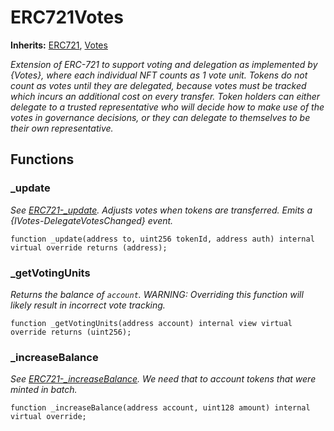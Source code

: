 # ERC721Votes
**Inherits:**
[ERC721](/lib/solady/src/tokens/ERC721.sol/abstract.ERC721.md), [Votes](/lib/openzeppelin-contracts/contracts/governance/utils/Votes.sol/abstract.Votes.md)

*Extension of ERC-721 to support voting and delegation as implemented by {Votes}, where each individual NFT counts
as 1 vote unit.
Tokens do not count as votes until they are delegated, because votes must be tracked which incurs an additional cost
on every transfer. Token holders can either delegate to a trusted representative who will decide how to make use of
the votes in governance decisions, or they can delegate to themselves to be their own representative.*


## Functions
### _update

*See [ERC721-_update](/lib/openzeppelin-contracts/contracts/token/ERC721/extensions/ERC721Enumerable.sol/abstract.ERC721Enumerable.md#_update). Adjusts votes when tokens are transferred.
Emits a {IVotes-DelegateVotesChanged} event.*


```solidity
function _update(address to, uint256 tokenId, address auth) internal virtual override returns (address);
```

### _getVotingUnits

*Returns the balance of `account`.
WARNING: Overriding this function will likely result in incorrect vote tracking.*


```solidity
function _getVotingUnits(address account) internal view virtual override returns (uint256);
```

### _increaseBalance

*See [ERC721-_increaseBalance](/lib/openzeppelin-contracts/contracts/token/ERC721/extensions/ERC721Enumerable.sol/abstract.ERC721Enumerable.md#_increasebalance). We need that to account tokens that were minted in batch.*


```solidity
function _increaseBalance(address account, uint128 amount) internal virtual override;
```

